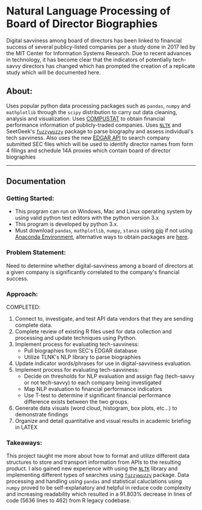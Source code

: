 # Natural Language Processing of Board of Director Biographies

Digital savviness among board of directors has been linked to financial success of several publicy-listed companies per a study done in 2017 led by the MIT Center for Information Systems Research. Due to recent advances in technology, it has become clear that the indicators of potentially tech-savvy directors has changed which has prompted the creation of a replicate study which will be documented here. 

## About:

Uses popular python data processing packages such as ```pandas```, ```numpy``` and ```mathplotlib``` through the ```scipy``` distribution to carry out data cleaning, analysis and visualization. Uses [COMPUSTAT](https://www.spglobal.com/marketintelligence/en/?product=compustat-research-insight) to obtain financial performance information of publicly-traded companies. Uses [```NLTK```](https://www.nltk.org/) and SeetGeek's [```fuzzywuzzy```](https://github.com/seatgeek/fuzzywuzzy) package to parse biography and assess individual's tech savviness. Also uses the new [EDGAR API](https://www.sec.gov/edgar/sec-api-documentation) to search company submitted SEC files which will be used to identify director names from form 4 filings and schedule 14A proxies which contain board of director biographies

---

## Documentation

### Getting Started:

- This program can run on Windows, Mac and Linux operating system by using valid python text editors with the python version 3.x
- This program is developed by python 3.x.
- Must download ```pandas```, ```mathplotlib```, ```numpy```, ```stanza``` using [pip](https://pip.pypa.io/en/stable/) if not using [Anaconda Environment](https://docs.continuum.io/anaconda/), alternative ways to obtain packages are [here](https://scipy.org/install/).

### Problem Statement: 

Need to determine whether digital-savviness among a board of directors at a given company is significantly correlated to the company's financial success.

### Approach:

COMPLETED:
1. Connect to, investigate, and test API data vendors that they are sending complete data.
2. Complete review of existing R files used for data collection and processing and update techniques using Python.
3. Implement process for evaluating tech-savviness:
    * Pull biographies from SEC's EDGAR database
    * Utilize TLNK's NLP library to parse biographies
4. Update indicator words/phrases for use in digital-savviness evaluation.
5. Implement process for evaluating tech-savviness:
    * Decide on thresholds for NLP evaluation and assign flag (tech-savvy or not tech-savvy) to each company being investigated
    * Map NLP evaluation to financial performance indicators 
    * Use T-test to determine if significant financial performance difference exists between the two groups.
6. Generate data visuals (word cloud, histogram, box plots, etc...) to demonstrate findings
7. Organize and detail quantitative and visual results in academic briefing in LATEX


### Takeaways:
This project taught me more about how to format and utilize different data structures to store and transport information from APIs to the resulting product. I also gained new experience with using the [```NLTK```](https://www.nltk.org/) library and implementing different types of searches using [```fuzzywuzzy```](https://github.com/seatgeek/fuzzywuzzy) package. Data processing and handling using ```pandas``` and statistical caluclations using ```numpy``` proved to be self-explanatory and helpful in reduce code complexity and increasing readability which resulted in a 91.803% decrease in lines of code (5636 lines to 462) from R legacy codebase.
